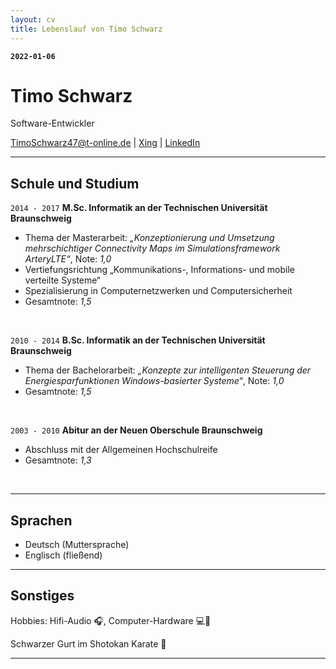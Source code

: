 ```yaml
---
layout: cv
title: Lebenslauf von Timo Schwarz
---
```


__`2022-01-06`__

# Timo Schwarz
Software-Entwickler

<div id="webaddress">
<a href="TimoSchwarz47@t-online.de">TimoSchwarz47@t-online.de</a>
| <a href="https://www.xing.com/profile/Timo_Schwarz31"><i class="fab fa-xing-square"></i> Xing</a>
| <a href="https://www.linkedin.com/in/timoschwarz/"><i class="fab fa-linkedin"></i> LinkedIn</a>
</div>


--------------------------------------------------------------------------------

## Schule und Studium

`2014 - 2017` __M.Sc. Informatik an der Technischen Universität Braunschweig__  

* Thema der Masterarbeit: _„Konzeptionierung und Umsetzung mehrschichtiger Connectivity
Maps im Simulationsframework ArteryLTE“_, Note: _1,0_
* Vertiefungsrichtung „Kommunikations-, Informations- und mobile verteilte Systeme“
* Spezialisierung in Computernetzwerken und Computersicherheit
* Gesamtnote: _1,5_  
<br>

`2010 - 2014` __B.Sc. Informatik an der Technischen Universität Braunschweig__  

* Thema der Bachelorarbeit: _„Konzepte zur intelligenten Steuerung der Energiesparfunktionen
Windows-basierter Systeme“_, Note: _1,0_
* Gesamtnote: _1,5_  
<br>

`2003 - 2010` __Abitur an der Neuen Oberschule Braunschweig__

* Abschluss mit der Allgemeinen Hochschulreife 
* Gesamtnote: _1,3_  
<br>

--------------------------------------------------------------------------------

## Sprachen

* Deutsch (Muttersprache)  
* Englisch (fließend)  

--------------------------------------------------------------------------------

## Sonstiges

Hobbies: Hifi-Audio 🎧, Computer-Hardware 💻👾

Schwarzer Gurt im Shotokan Karate 🥋  

--------------------------------------------------------------------------------

<!-- ### Footer

Zuletzt geändert: Januar 2022 -->
